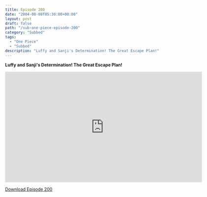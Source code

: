 ```yaml
---
title: Episode 200
date: "2004-08-08T05:30:00+00:00"
layout: post
draft: false
path: "/sub-one-piece-episode-200"
category: "Subbed"
tags:
  - "One Piece"
  - "Subbed"
description: "Luffy and Sanji's Determination! The Great Escape Plan!"
---
```


**Luffy and Sanji's Determination! The Great Escape Plan!**

<iframe width="640" height="360" src="https://www.rapidvideo.com/e/FXQGMCDWY9" frameborder="0" marginwidth=0 marginheight=0 scrolling=no allowfullscreen></iframe>

<a href="http://ouo.io/qs/eCodkFEQ?s=https://rapidvid.to/d/https://www.rapidvideo.com/e/FXQGMCDWY9">Download Episode 200</a>
